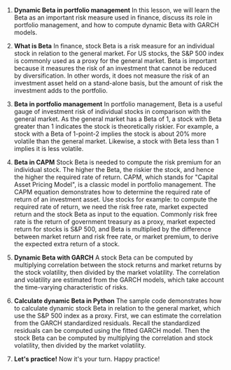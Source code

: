 1. **Dynamic Beta in portfolio management**
In this lesson, we will learn the Beta as an important risk measure used in finance, discuss its role in portfolio management, and how to compute dynamic Beta with GARCH models.

2. **What is Beta**
In finance, stock Beta is a risk measure for an individual stock in relation to the general market. For US stocks, the S&P 500 index is commonly used as a proxy for the general market. Beta is important because it measures the risk of an investment that cannot be reduced by diversification. In other words, it does not measure the risk of an investment asset held on a stand-alone basis, but the amount of risk the investment adds to the portfolio.

3. **Beta in portfolio management**
In portfolio management, Beta is a useful gauge of investment risk of individual stocks in comparison with the general market. As the general market has a Beta of 1, a stock with Beta greater than 1 indicates the stock is theoretically riskier. For example, a stock with a Beta of 1-point-2 implies the stock is about 20% more volatile than the general market. Likewise, a stock with Beta less than 1 implies it is less volatile.

4. **Beta in CAPM**
Stock Beta is needed to compute the risk premium for an individual stock. The higher the Beta, the riskier the stock, and hence the higher the required rate of return. CAPM, which stands for "Capital Asset Pricing Model", is a classic model in portfolio management. The CAPM equation demonstrates how to determine the required rate of return of an investment asset. Use stocks for example: to compute the required rate of return, we need the risk free rate, market expected return and the stock Beta as input to the equation. Commonly risk free rate is the return of government treasury as a proxy, market expected return for stocks is S&P 500, and Beta is multiplied by the difference between market return and risk free rate, or market premium, to derive the expected extra return of a stock.

5. **Dynamic Beta with GARCH**
A stock Beta can be computed by multiplying correlation between the stock returns and market returns by the stock volatility, then divided by the market volatility. The correlation and volatility are estimated from the GARCH models, which take account the time-varying characteristic of risks.

6. **Calculate dynamic Beta in Python**
The sample code demonstrates how to calculate dynamic stock Beta in relation to the general market, which use the S&P 500 index as a proxy. First, we can estimate the correlation from the GARCH standardized residuals. Recall the standardized residuals can be computed using the fitted GARCH model. Then the stock Beta can be computed by multiplying the correlation and stock volatility, then divided by the market volatility.

7. **Let's practice!**
Now it's your turn. Happy practice!